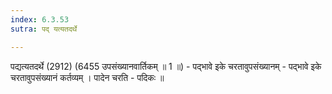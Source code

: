 ```yaml
---
index: 6.3.53
sutra: पद् यत्यतदर्थे

---
```

 पद्यत्यतदर्थे (2912) (6455 उपसंख्यानवार्तिकम् ॥ 1 ॥) - पद्भावे इके चरतावुपसंख्यानम् - पद्भावे इके चरतावुपसंख्यानं कर्तव्यम् । पादेन चरति - पदिकः ॥ 